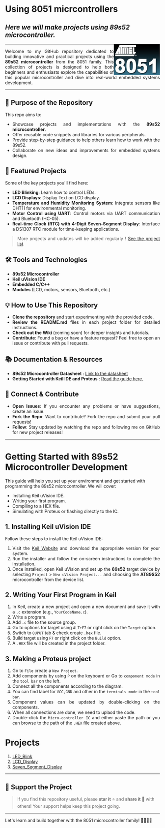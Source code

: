 # Using 8051 micrcontrollers
***Here we will make projects using 89s52 microcontroller.***
----

<div align ="justify">

<img align = "right" width="150" height="100" src="./Docs/Cover.jpg">

----
Welcome to my GitHub repository dedicated to building innovative and practical projects using the **89s52 microcontroller** 
from the 8051 family. This collection of projects is designed to help both beginners and enthusiasts explore the capabilities of 
this popular microcontroller and dive into real-world embedded systems development.

----

## 🎯 Purpose of the Repository
This repo aims to:
- Showcase projects and implementations with the **89s52 microcontroller**.
- Offer reusable code snippets and libraries for various peripherals.
- Provide step-by-step guidance to help others learn how to work with the 89s52.
- Collaborate on new ideas and improvements for embedded systems design.

## 🚀 Featured Projects
Some of the key projects you'll find here:
- **LED Blinking**: Learn how to control LEDs.
- **LCD Displays**: Display Text on LCD display.
- **Temperature and Humidity Monitoring System**: Integrate sensors like DHT11 for environmental monitoring.
- **Motor Control using UART**: Control motors via UART communication and Bluetooth (HC-05).
- **Real-time Clock (RTC) with 4-Digit Seven-Segment Display**: Interface a DS1307 RTC module for time-keeping applications.

> More projects and updates will be added regularly !  [See the project list](#projects). 

## 🛠 Tools and Technologies
- **89s52 Microcontroller**
- **Keil uVision IDE**
- **Embedded C/C++**
- **Modules** (LCD, motors, sensors, Bluetooth, etc.)

## 💡 How to Use This Repository
- **Clone the repository** and start experimenting with the provided code.
- **Review the README.md** files in each project folder for detailed instructions.
- **Check out the Wiki** (coming soon) for deeper insights and tutorials.
- **Contribute**: Found a bug or have a feature request? Feel free to open an issue or contribute with pull requests.

## 📚 Documentation & Resources
- **89s52 Microcontroller Datasheet** : [Link to the datasheet](https://www.datasheetarchive.com/AT89S52-datasheet.html)
- **Getting Started with Keil IDE and Proteus** : [Read the guide here.](#getting-started-with-89s52-microcontroller-development)

## 💬 Connect & Contribute
- **Open Issues**: If you encounter any problems or have suggestions, create an issue.
- **Fork the Repo**: Want to contribute? Fork the repo and submit your pull requests!
- **Follow**: Stay updated by watching the repo and following me on GitHub for new project releases!

----
</div>

# Getting Started with 89s52 Microcontroller Development

This guide will help you set up your environment and get started with programming the 89s52 microcontroller. We will cover:
- Installing Keil uVision IDE.
- Writing your first program.
- Compiling to a HEX file.
- Simulating with Proteus or flashing directly to the IC.

<div align ="justify">

## 1. Installing Keil uVision IDE

Follow these steps to install the Keil uVision IDE:

1. Visit the [Keil Website](https://www.keil.com/download/product/) and download the appropriate version for your system.
2. Run the installer and follow the on-screen instructions to complete the installation.
3. Once installed, open Keil uVision and set up the **89s52** target device by selecting `Project` > `New uVision Project...` and choosing the **AT89S52** microcontroller from the device list.

## 2. Writing Your First Program in Keil

1. In Keil, create a new project and open a new document and save it with a `.c` extension (e.g., `YourCodeName.c`).
2. Write a program.
3. Add `.c` file to the source group.
4. Go to options for target using `ALT+F7` or right click on the `Target` option.  
5. Switch to `OUPUT` tab & check create `.hex` file.
6. Build target using `F7` or right click on the `Build` option.
7. A `.HEX` file will be created in the project folder.

## 3. Making a Proteus project 

1. Go to `File` create a `New Project`.
2. Add components by using `P` on the keyboard or Go to `component mode` in the `tool bar` on the left.
3. Connect all the components according to the diagram.
4. You can find label for `VCC,GND` and other in the `terminals mode` in the `tool bar`.
5. Component values can be updated by double-clicking on the components.
6. When all connections are done, we need to uplaod the code.
7. Double-click the `Micro-controller IC` and either paste the path or you can browse to the path of the `.HEX` file created above.

</div>

# Projects 

1. [LED_Blink](./Projects/LED_Blink/LED_Blink.md)
2. [LCD_Display](./Projects/Lcd_Display/Lcd_Display.md)
3. [Seven_Segment_Display](./Projects/Seven_Segment_Display/Seven_Segment_Display.md)

----

## 🌟 Support the Project

> If you find this repository useful, please **star it** ⭐ and **share it** 📨 with others!  Your support helps keep this project going.

----

Let's learn and build together with the 8051 microcontroller family! 👨‍💻👩‍💻
